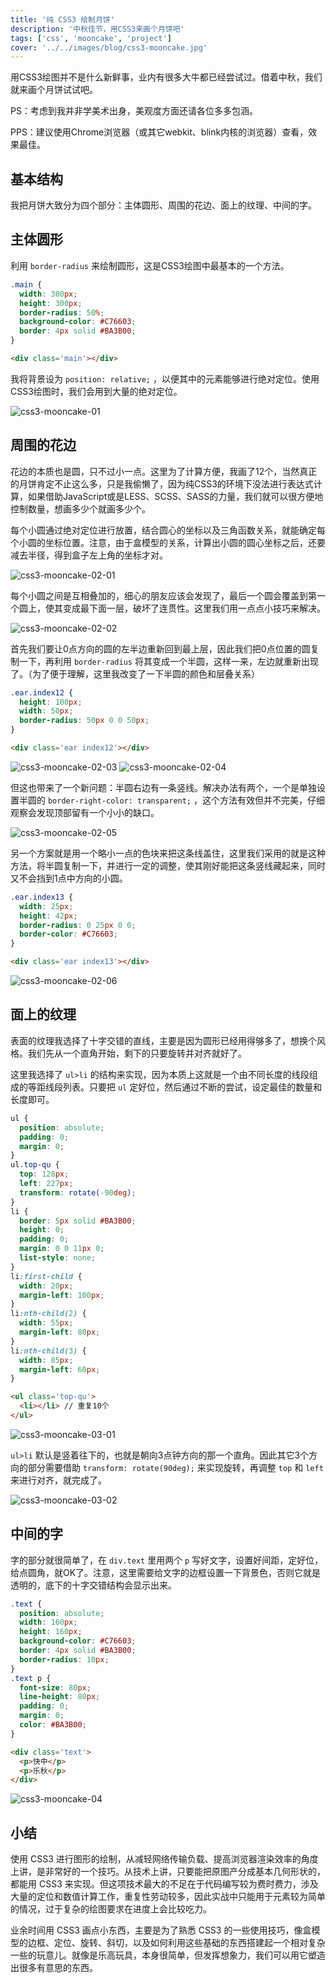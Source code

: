 ```yaml
---
title: '纯 CSS3 绘制月饼'
description: '中秋佳节，用CSS3来画个月饼吧'
tags: ['css', 'mooncake', 'project']
cover: '../../images/blog/css3-mooncake.jpg'
---
```


用CSS3绘图并不是什么新鲜事，业内有很多大牛都已经尝试过。借着中秋，我们就来画个月饼试试吧。

PS：考虑到我并非学美术出身，美观度方面还请各位多多包涵。

PPS：建议使用Chrome浏览器（或其它webkit、blink内核的浏览器）查看，效果最佳。

## 基本结构

我把月饼大致分为四个部分：主体圆形、周围的花边、面上的纹理、中间的字。

## 主体圆形

利用 `border-radius` 来绘制圆形，这是CSS3绘图中最基本的一个方法。

```css
.main {
  width: 300px;
  height: 300px;
  border-radius: 50%;
  background-color: #C76603;
  border: 4px solid #BA3B00;
}
```
```html
<div class='main'></div>
```

我将背景设为 `position: relative;` ，以便其中的元素能够进行绝对定位。使用CSS3绘图时，我们会用到大量的绝对定位。

![css3-mooncake-01](../../images/blog/css3-mooncake/01.jpg)

## 周围的花边

花边的本质也是圆，只不过小一点。这里为了计算方便，我画了12个，当然真正的月饼肯定不止这么多，只是我偷懒了，因为纯CSS3的环境下没法进行表达式计算，如果借助JavaScript或是LESS、SCSS、SASS的力量，我们就可以很方便地控制数量，想画多少个就画多少个。

每个小圆通过绝对定位进行放置，结合圆心的坐标以及三角函数关系，就能确定每个小圆的坐标位置。注意，由于盒模型的关系，计算出小圆的圆心坐标之后，还要减去半径，得到盒子左上角的坐标才对。

![css3-mooncake-02-01](../../images/blog/css3-mooncake/02-01.jpg)

每个小圆之间是互相叠加的，细心的朋友应该会发现了，最后一个圆会覆盖到第一个圆上，使其变成最下面一层，破坏了连贯性。这里我们用一点点小技巧来解决。

![css3-mooncake-02-02](../../images/blog/css3-mooncake/02-02.jpg)

首先我们要让0点方向的圆的左半边重新回到最上层，因此我们把0点位置的圆复制一下，再利用 `border-radius` 将其变成一个半圆，这样一来，左边就重新出现了。（为了便于理解，这里我改变了一下半圆的颜色和层叠关系）

```css
.ear.index12 {
  height: 100px;
  width: 50px;
  border-radius: 50px 0 0 50px;
}
```
```html
<div class='ear index12'></div>
```

![css3-mooncake-02-03](../../images/blog/css3-mooncake/02-03.jpg)
![css3-mooncake-02-04](../../images/blog/css3-mooncake/02-04.jpg)

但这也带来了一个新问题：半圆右边有一条竖线。解决办法有两个，一个是单独设置半圆的 `border-right-color: transparent;` ，这个方法有效但并不完美，仔细观察会发现顶部留有一个小小的缺口。

![css3-mooncake-02-05](../../images/blog/css3-mooncake/02-05.jpg)

另一个方案就是用一个略小一点的色块来把这条线盖住，这里我们采用的就是这种方法，将半圆复制一下，并进行一定的调整，使其刚好能把这条竖线藏起来，同时又不会挡到1点中方向的小圆。

```css
.ear.index13 {
  width: 25px;
  height: 42px;
  border-radius: 0 25px 0 0;
  border-color: #C76603;
}
```
```html
<div class='ear index13'></div>
```

![css3-mooncake-02-06](../../images/blog/css3-mooncake/02-06.jpg)

## 面上的纹理

表面的纹理我选择了十字交错的直线，主要是因为圆形已经用得够多了，想换个风格。我们先从一个直角开始，剩下的只要旋转并对齐就好了。

这里我选择了 `ul>li` 的结构来实现，因为本质上这就是一个由不同长度的线段组成的等距线段列表。只要把 `ul` 定好位，然后通过不断的尝试，设定最佳的数量和长度即可。

```css
ul {
  position: absolute;
  padding: 0;
  margin: 0;
}
ul.top-qu {
  top: 128px;
  left: 227px;
  transform: rotate(-90deg);
}
li {
  border: 5px solid #BA3B00;
  height: 0;
  padding: 0;
  margin: 0 0 11px 0;
  list-style: none;
}
li:first-child {
  width: 20px;
  margin-left: 100px;
}
li:nth-child(2) {
  width: 55px;
  margin-left: 80px;
}
li:nth-child(3) {
  width: 85px;
  margin-left: 60px;
}
```
```html
<ul class='top-qu'>
  <li></li> // 重复10个
</ul>

```

![css3-mooncake-03-01](../../images/blog/css3-mooncake/03-01.jpg)

 `ul>li` 默认是竖着往下的，也就是朝向3点钟方向的那一个直角。因此其它3个方向的部分需要借助 `transform: rotate(90deg);` 来实现旋转，再调整 `top` 和 `left` 来进行对齐，就完成了。

![css3-mooncake-03-02](../../images/blog/css3-mooncake/03-02.jpg)

## 中间的字

字的部分就很简单了，在 `div.text` 里用两个 `p` 写好文字，设置好间距，定好位，给点圆角，就OK了。注意，这里需要给文字的边框设置一下背景色，否则它就是透明的，底下的十字交错结构会显示出来。

```css
.text {
  position: absolute;
  width: 160px;
  height: 160px;
  background-color: #C76603;
  border: 4px solid #BA3B00;
  border-radius: 10px;
}
.text p {
  font-size: 80px;
  line-height: 80px;
  padding: 0;
  margin: 0;
  color: #BA3B00;
}
```
```html
<div class='text'>
  <p>快中</p>
  <p>乐秋</p>
</div>
```

![css3-mooncake-04](../../images/blog/css3-mooncake/04.jpg)

## 小结

使用 CSS3 进行图形的绘制，从减轻网络传输负载、提高浏览器渲染效率的角度上讲，是非常好的一个技巧。从技术上讲，只要能把原图产分成基本几何形状的，都能用 CSS3 来实现。但这项技术最大的不足在于代码编写较为费时费力，涉及大量的定位和数值计算工作，重复性劳动较多，因此实战中只能用于元素较为简单的情况，过于复杂的绘图要求在进度上会比较吃力。

业余时间用 CSS3 画点小东西，主要是为了熟悉 CSS3 的一些使用技巧，像盒模型的边框、定位、旋转、斜切，以及如何利用这些基础的东西搭建起一个相对复杂一些的玩意儿。就像是乐高玩具，本身很简单，但发挥想象力，我们可以用它塑造出很多有意思的东西。
